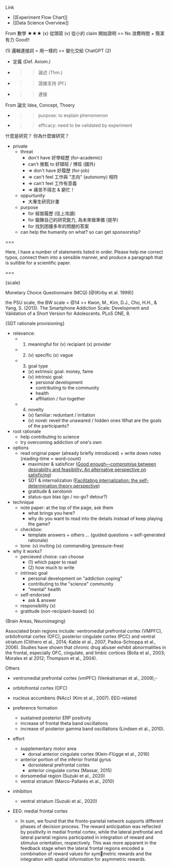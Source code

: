 
Link
- [[Experiment Flow Chart]]
- [[Data Science Overview]]

From 數學
★★★
(x) 從頭寫
(v) 從小的 claim 開始證明 >> No 浪費時間 + 簡潔有力 Good!!

(1)
邏輯連接詞 = 用一樣的 >> 變化交給 ChatGPT
(2)
- 定義 (Def. Axiom.)
- >> 論述 (Thm.)
- >> 證據支持 (Pf.)
- >> 連接

From 論文
Idea, Concept, Thoery
- >> purpose: to explain phenomenon
- >> efficacy: need to be validated by experiment

什麼是研究？
你為什麼做研究？
- private
	- threat
		- don't have 好學經歷 (for-academic)
		- can't 推甄 to 好碩班 / 博班 (國外)
		- => don't have 好履歷 (for-job)
		- => can't feel 工作與 "志向" (autonomy) 相符
		- => can't feel 工作有意義
		- => 痛苦不得志 & 窮忙！
	- oppurtunity
		- 大專生研究計畫
	- purpose
		- for 經營履歷 (往上攻讀)
		- for 鍛鍊自己的研究能力, 為未來做準備 (提早)
		- for 找到困擾多年的問題的答案
	- can help the humanity on what? so can get sponsorship?

===

Here, I have a number of statements listed in order. Please help me correct typos, connect them into a sensible manner, and produce a paragraph that is suitible for a scientific paper.

===

{scale}

Monetary Choice Questionnaire (MCQ) [@(Kirby et al. 1999)]

the PSU scale, the BW scale = @14 >> Kwon, M., Kim, D.J., Cho, H.H., & Yang, S. (2013). The Smartphone Addiction Scale: Development and Validation of a Short Version for Adolescents. PLoS ONE, 8.


{SDT rationale provisioning}
- relevance:
	- 1. meaningful for (v) recipiant (x) provider
	- 2. (v) specific (x) vague
	- 3. goal type
		- (x) extrinsic goal: money, fame
		- (v) intrinsic goal: 
			- personal development
			- contributing to the community
			- health
			- affiliation / fun together
	- 4. novelty
		- (x) familiar: reduntant / irritation
		- (v) novel: reveil the unawared / hidden ones
What are the goals of the participants?
- root rationale
	- help contributing to science
	- try overcoming addiction of one's own
- options
	- read original paper (already briefly introduced)
	    $+$ write down notes (reading-time $\propto$ word-count)
		- maximizer & satisficer ([Good enough—compromise between desirability and feasibility: An alternative perspective on satisficing](https://www.semanticscholar.org/paper/Good-enough%E2%80%94compromise-between-desirability-and-An-Luan-Li/bcc68424b5800d430d8f1a9810e4525f0eac8427))
		- SDT & internalization ([Facilitating internalization: the self-determination theory perspective](https://www.semanticscholar.org/paper/Facilitating-internalization%3A-the-theory-Deci-Eghrari/e26f351b0ddb7e031ce3c985608ace9b447ed6bc))
		- gratitude & serotonin
		- status-quo bias (go / no-go? detour?)
- technique
	- note paper: at the top of the page, ask them
		- what brings you here?
		- why do you want to read into the details instead of keep playing the game?
	- checkbox:
		- template answers + others ...
		    (guided questions = self-generated rationale) 
	- tone: (v) inviting (x) commanding (pressure-free)
- why it works?
	- percieved choice: can choose
		- (1) which paper to read
		- (2) how much to write
	- intrinsic goal
		- personal development on "addiction coping"
		- contributing to the "science" community
		- "mental" health
	- self-endorsed
		- ask & answer
	- responsibility (x)
	- gratitude (non-recipiant-based) (x)

{Brain Areas, Neuroimaging}

Associated brain regions include: ventromedial prefrontal cortex (VMPFC), orbitofrontal cortex (OFC), posterior cingulate cortex (PCC) and ventral striatum (Clithero et al., 2014; Kable et al., 2007; Padoa-Schioppa et al., 2006). Studies have shown that chronic drug abuser exhibit abnormalities in the frontal, especially OFC, cingulate, and limbic cortices (Bolla et al., 2003; Morales et al 2012; Thompson et al., 2004).

Others
- ventromedial prefrontal cortex (vmPFC) (Venkatraman et al., 2009),-
- orbitofrontal cortex (OFC)
- nucleus accumbens (NAcc) (Kim et al., 2007).
EEG-related
- preference formation
	- sustained posterior ERP positivity
	- increase of frontal theta band oscillations
	- increase of posterior gamma band oscillations (Lindsen et al., 2010).
- effort
	- supplementary motor area
		- dorsal anterior cingulate cortex (Klein-Flügge et al., 2016)
	- anterior portion of the inferior frontal gyrus
		- dorsolateral prefrontal cortex
		- anterior cingulate cortex (Massar, 2015)
	- dorsomedial region (Suzuki et al., 2020)
	- ventral striatum (Marco-Pallarés et al., 2010)
- inhibition
	- ventral striatum (Suzuki et al., 2020)

- EEG: medial frontal cortex
	- In sum, we found that the fronto-parietal network supports different phases of decision process. The reward anticipation was reflected by positivity in medial frontal cortex, while the lateral prefrontal and lateral parietal regions participated in integration of reward and stimulus orientation, respectively. This was more apparent in the feedback stage when the lateral frontal regions encoded a combination of reward values for symmetric rewards and the integration with spatial information for asymmetric rewards.


